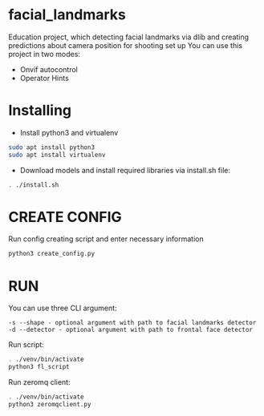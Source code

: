 # facial_landmarks
Education project, which detecting facial landmarks via dlib and creating predictions about camera position for shooting set up
You can use this project in two modes:
- Onvif autocontrol
- Operator Hints
# Installing 
- Install python3 and virtualenv
```bash
sudo apt install python3
sudo apt install virtualenv
```
- Download models and install required libraries via install.sh file:
```bash
. ./install.sh
```
# CREATE CONFIG
Run config creating script and enter necessary information
```bash
python3 create_config.py
```
# RUN
You can use three CLI argument:
```
-s --shape - optional argument with path to facial landmarks detector
-d --detector - optional argument with path to frontal face detector
```
Run script:
```bash
. ./venv/bin/activate
python3 fl_script
```
Run zeromq client:
```bash
. ./venv/bin/activate
python3 zeromqclient.py
```
